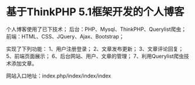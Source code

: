 基于ThinkPHP 5.1框架开发的个人博客
===============
个人博客使用了已下技术；
后台：PHP、Mysql、ThinkPHP、Querylist爬虫；
前端：HTML、CSS、JQuery、Ajax、Bootstrap；


实现了下列功能：
1、用户注册登录；
2、文章发布更新；
3、文章评论回复；
5、前端页面展示；
6、后台网站、用户、文章的管理；
7、利用Querylist爬虫技术添加文章。

网站入口地址：index.php/index/index/index

